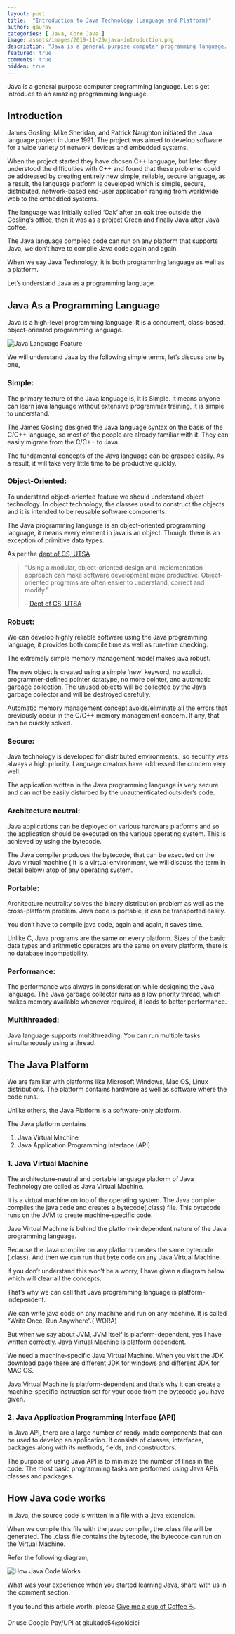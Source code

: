 ```yaml
---
layout: post
title:  "Introduction to Java Technology (Language and Platform)"
author: gaurav
categories: [ Java, Core Java ]
image: assets/images/2019-11-29/java-introduction.png
description: "Java is a general purpose computer programming language. Let's get introduce to an amazing programming language."
featured: true
comments: true
hidden: true
---
```


Java is a general purpose computer programming language. Let's get introduce to an amazing programming language.

## Introduction

James Gosling, Mike Sheridan, and Patrick Naughton initiated the Java language project in June 1991. The project was aimed to develop software for a wide variety of network devices and embedded systems.

When the project started they have chosen C++ language, but later they understood the difficulties with C++ and found that these problems could be addressed by creating entirely new simple, reliable, secure language, as a result, the language platform is developed which is simple, secure, distributed, network-based end-user application ranging from worldwide web to the embedded systems.

The language was initially called ‘Oak’ after an oak tree outside the Gosling’s office, then it was as a project Green and finally Java after Java coffee.

The Java language compiled code can run on any platform that supports Java, we don’t have to compile Java code again and again.

When we say Java Technology, it is both programming language as well as a platform.

Let’s understand Java as a programming language.

## Java As a Programming Language

Java is a high-level programming language. It is a concurrent, class-based, object-oriented programming language.

![Java Language Feature](/assets/images/2019-11-29/java-language-feature.png)

We will understand Java by the following simple terms, let’s discuss one by one,

### **Simple:**

The primary feature of the Java language is, it is Simple. It means anyone can learn java language without extensive programmer training, it is simple to understand.

The James Gosling designed the Java language syntax on the basis of the C/C++ language, so most of the people are already familiar with it. They can easily migrate from the C/C++ to Java.

The fundamental concepts of the Java language can be grasped easily. As a result, it will take very little time to be productive quickly.

### **Object-Oriented:**

To understand object-oriented feature we should understand object technology. In object technology, the classes used to construct the objects and it is intended to be reusable software components.

The Java programming language is an object-oriented programming language, it means every element in java is an object. Though, there is an exception of primitive data types.

As per the  [dept of CS, UTSA](http://www.cs.utsa.edu/~cs3443/ch01.html)

> “Using a modular, object-oriented design and implementation approach can make software development more productive. Object-oriented programs are often easier to understand, correct and modify.”
> 
> –  [Dept of CS, UTSA](http://www.cs.utsa.edu/~cs3443/ch01.html)

### **Robust:**

We can develop highly reliable software using the Java programming language, it provides both compile time as well as run-time checking.

The extremely simple memory management model makes java robust.

The new object is created using a simple ‘new’ keyword, no explicit programmer-defined pointer datatype, no more pointer, and automatic garbage collection. The unused objects will be collected by the Java garbage collector and will be destroyed carefully.

Automatic memory management concept avoids/eliminate all the errors that previously occur in the C/C++ memory management concern. If any, that can be quickly solved.

### **Secure:**

Java technology is developed for distributed environments., so security was always a high priority. Language creators have addressed the concern very well.

The application written in the Java programming language is very secure and can not be easily disturbed by the unauthenticated outsider’s code.

### **Architecture neutral:**

Java applications can be deployed on various hardware platforms and so the application should be executed on the various operating system. This is achieved by using the bytecode.

The Java compiler produces the bytecode, that can be executed on the Java virtual machine ( It is a virtual environment, we will discuss the term in detail below) atop of any operating system.

### **Portable:**

Architecture neutrality solves the binary distribution problem as well as the cross-platform problem. Java code is portable, it can be transported easily.  

You don’t have to compile java code, again and again, it saves time.

Unlike C, Java programs are the same on every platform. Sizes of the basic data types and arithmetic operators are the same on every platform, there is no database incompatibility.

### **Performance:**

The performance was always in consideration while designing the Java language. The Java garbage collector runs as a low priority thread, which makes memory available whenever required, it leads to better performance.

### **Multithreaded:**

Java language supports multithreading. You can run multiple tasks simultaneously using a thread.

## The Java Platform

We are familiar with platforms like Microsoft Windows, Mac OS, Linux distributions. The platform contains hardware as well as software where the code runs.

Unlike others, the Java Platform is a software-only platform.

The Java platform contains

1.  Java Virtual Machine
2.  Java Application Programming Interface (API)

### 1. Java Virtual Machine

The architecture-neutral and portable language platform of Java Technology are called as Java Virtual Machine.

It is a virtual machine on top of the operating system. The Java compiler compiles the java code and creates a bytecode(.class) file. This bytecode runs on the JVM to create machine-specific code.

Java Virtual Machine is behind the platform-independent nature of the Java programming language.

Because the Java compiler on any platform creates the same bytecode (.class). And then we can run that byte code on any Java Virtual Machine.

If you don’t understand this won’t be a worry, I have given a diagram below which will clear all the concepts.

That’s why we can call that Java programming language is platform-independent.

We can write java code on any machine and run on any machine. It is called “Write Once, Run Anywhere”.( WORA)

But when we say about JVM, JVM itself is platform-dependent, yes I have written correctly. Java Virtual Machine is platform dependent.

We need a machine-specific Java Virtual Machine. When you visit the JDK download page there are different JDK for windows and different JDK for MAC OS.

Java Virtual Machine is platform-dependent and that’s why it can create a machine-specific instruction set for your code from the bytecode you have given.

### 2. Java Application Programming Interface (API)  

In Java API, there are a large number of ready-made components that can be used to develop an application. It consists of classes, interfaces, packages along with its methods, fields, and constructors.

The purpose of using Java API is to minimize the number of lines in the code. The most basic programming tasks are performed using Java APIs classes and packages.

## How Java code works

In Java, the source code is written in a file with a .java extension.

When we compile this file with the javac compiler, the .class file will be generated. The .class file contains the bytecode, the bytecode can run on the Virtual Machine.

Refer the following diagram,

![How Java Code Works](/assets/images/2019-11-29/how-java-code-works.png)

What was your experience when you started learning Java, share with us in the comment section.

If you found this article worth, please [Give me a cup of Coffee ☕](https://paypal.me/GauravKukade).

Or use Google Pay/UPI at gkukade54@okicici